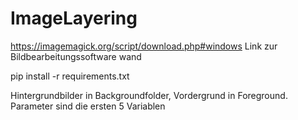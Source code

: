 # ImageLayering

https://imagemagick.org/script/download.php#windows
Link zur Bildbearbeitungssoftware wand

pip install -r requirements.txt

Hintergrundbilder in Backgroundfolder, Vordergrund in Foreground.
Parameter sind die ersten 5 Variablen
